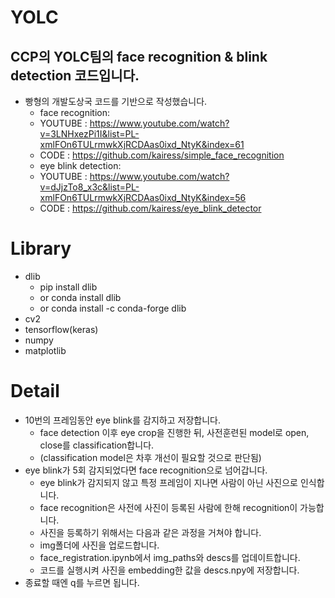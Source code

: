 # YOLC
## CCP의 YOLC팀의 face recognition & blink detection 코드입니다.
  + 빵형의 개발도상국 코드를 기반으로 작성했습니다.
    + face recognition:
     * YOUTUBE : https://www.youtube.com/watch?v=3LNHxezPi1I&list=PL-xmlFOn6TULrmwkXjRCDAas0ixd_NtyK&index=61
     + CODE : https://github.com/kairess/simple_face_recognition
    + eye blink detection:
     + YOUTUBE : https://www.youtube.com/watch?v=dJjzTo8_x3c&list=PL-xmlFOn6TULrmwkXjRCDAas0ixd_NtyK&index=56
     + CODE :  https://github.com/kairess/eye_blink_detector

# Library
+ dlib
  + pip install dlib
  + or conda install dlib
  + or conda install -c conda-forge dlib
+ cv2
+ tensorflow(keras)
+ numpy
+ matplotlib

# Detail
+ 10번의 프레임동안 eye blink를 감지하고 저장합니다.
  + face detection 이후 eye crop을 진행한 뒤, 사전훈련된 model로 open, close를 classification합니다.
  + (classification model은 차후 개선이 필요할 것으로 판단됨)
+ eye blink가 5회 감지되었다면 face recognition으로 넘어갑니다.
  + eye blink가 감지되지 않고 특정 프레임이 지나면 사람이 아닌 사진으로 인식합니다.
  + face recognition은 사전에 사진이 등록된 사람에 한해 recognition이 가능합니다.
  + 사진을 등록하기 위해서는 다음과 같은 과정을 거쳐야 합니다.
   + img폴더에 사진을 업로드합니다.
   + face_registration.ipynb에서 img_paths와 descs를 업데이트합니다.
   + 코드를 실행시켜 사진을 embedding한 값을 descs.npy에 저장합니다.
+ 종료할 때엔 q를 누르면 됩니다.
